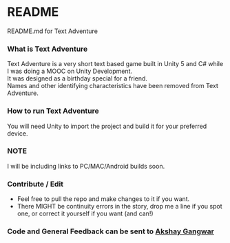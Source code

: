 # README #
README.md for Text Adventure

### What is Text Adventure ###
Text Adventure is a very short text based game built in Unity 5 and C# while I was doing a MOOC on Unity Development.  
It was designed as a birthday special for a friend.  
Names and other identifying characteristics have been removed from Text Adventure.  

### How to run Text Adventure ###
You will need Unity to import the project and build it for your preferred device.  

### NOTE ###
I will be including links to PC/MAC/Android builds soon.  

### Contribute / Edit ###


* Feel free to pull the repo and make changes to it if you want. 
* There MIGHT be continuity errors in the story, drop me a line if you spot one, or correct it yourself if you want (and can!)

### Code and General Feedback can be sent to [Akshay Gangwar](http://www.akshaygangwar.in/contactme.html)